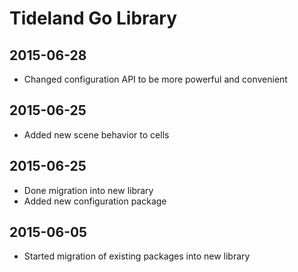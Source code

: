 # Tideland Go Library

## 2015-06-28

- Changed configuration API to be more powerful
  and convenient

## 2015-06-25

- Added new scene behavior to cells

## 2015-06-25

- Done migration into new library
- Added new configuration package

## 2015-06-05

- Started migration of existing packages into new library
